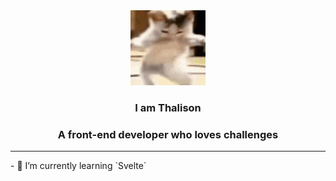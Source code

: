<div align="center">
  <img width="120px" src="https://github.com/thaleskaua66/thaleskaua66/blob/main/dancingCat.gif" alt="Gif of a Cat Dancing">
  <h3>I am Thalison</h3>
  <h3>A front-end developer who loves challenges</h3>
</div>
<hr>
- 🌱 I’m currently learning `Svelte`





<!--
**thaleskaua66/thaleskaua66** is a ✨ _special_ ✨ repository because its `README.md` (this file) appears on your GitHub profile.

Here are some ideas to get you started:

- 🔭 I’m currently working on ...
- 🌱 I’m currently learning ...
- 👯 I’m looking to collaborate on ...
- 🤔 I’m looking for help with ...
- 💬 Ask me about ...
- 📫 How to reach me: ...
- 😄 Pronouns: ...
- ⚡ Fun fact: ...
-->
